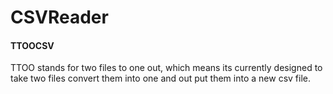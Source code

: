 # CSVReader

<h4> TTOOCSV </h4> 
<p>TTOO stands for two files to one out, which means its currently designed to take two files convert them into one and out put them into a new csv file. </p>
